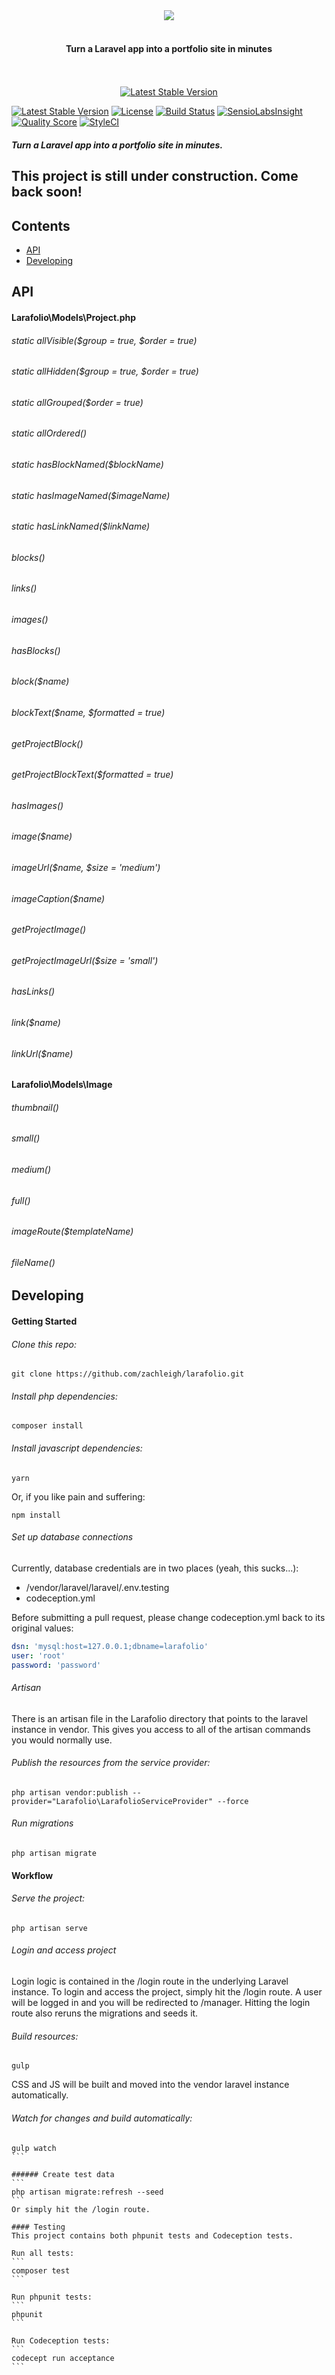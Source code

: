 <div align="center">
    <img src="https://raw.githubusercontent.com/zachleigh/larafolio/dev/dist/images/brand.png"/>
    <br><br>
    <h4>Turn a Laravel app into a portfolio site in minutes</h4>
    <br><br>
    <a href="packagist.org/packages/zachleigh/larafolio">
        <img alt="Latest Stable Version" src="https://img.shields.io/packagist/v/zachleigh/larafolio.svg">
    </a>
</div>

[![Latest Stable Version](https://img.shields.io/packagist/v/zachleigh/larafolio.svg)](//packagist.org/packages/zachleigh/larafolio)
[![License](https://img.shields.io/badge/license-MIT-brightgreen.svg)](//packagist.org/packages/zachleigh/larafolio) 
[![Build Status](https://img.shields.io/travis/zachleigh/larafolio/master.svg)](https://travis-ci.org/zachleigh/larafolio)
[![SensioLabsInsight](https://img.shields.io/sensiolabs/i/7ea2ca53-06d1-4175-b777-f81899cff706.svg)](https://insight.sensiolabs.com/projects/7ea2ca53-06d1-4175-b777-f81899cff706)
[![Quality Score](https://img.shields.io/scrutinizer/g/zachleigh/larafolio.svg)](https://scrutinizer-ci.com/g/zachleigh/larafolio/)
[![StyleCI](https://styleci.io/repos/74421920/shield?style=flat)](https://styleci.io/repos/74421920)      

##### Turn a Laravel app into a portfolio site in minutes.


## This project is still under construction. Come back soon!

## Contents
  - [API](#api)
  - [Developing](#devolping)

## API

#### Larafolio\Models\Project.php

###### static allVisible($group = true, $order = true) 

###### static allHidden($group = true, $order = true)

###### static allGrouped($order = true)

###### static allOrdered()

###### static hasBlockNamed($blockName)

###### static hasImageNamed($imageName)

###### static hasLinkNamed($linkName)

###### blocks()

###### links()

###### images()

###### hasBlocks()

###### block($name)

###### blockText($name, $formatted = true)

###### getProjectBlock()

###### getProjectBlockText($formatted = true)

###### hasImages()

###### image($name)

###### imageUrl($name, $size = 'medium')

###### imageCaption($name)

###### getProjectImage()

###### getProjectImageUrl($size = 'small')

###### hasLinks()

###### link($name)

###### linkUrl($name)


#### Larafolio\Models\Image

###### thumbnail()

###### small()

###### medium()

###### full()

###### imageRoute($templateName)

###### fileName()


## Developing

#### Getting Started

###### Clone this repo:
```
git clone https://github.com/zachleigh/larafolio.git
```

###### Install php dependencies:
```
composer install
```

###### Install javascript dependencies:
```
yarn
```
Or, if you like pain and suffering:
```
npm install
```

###### Set up database connections
Currently, database credentials are in two places (yeah, this sucks...):
  - /vendor/laravel/laravel/.env.testing
  - codeception.yml   

Before submitting a pull request, please change codeception.yml back to its original values:
```yml
dsn: 'mysql:host=127.0.0.1;dbname=larafolio'
user: 'root'
password: 'password'
```

###### Artisan
There is an artisan file in the Larafolio directory that points to the laravel instance in vendor. This gives you access to all of the artisan commands you would normally use.

###### Publish the resources from the service provider:
```
php artisan vendor:publish --provider="Larafolio\LarafolioServiceProvider" --force
```

###### Run migrations
```
php artisan migrate
```

#### Workflow

###### Serve the project:
```
php artisan serve
```

###### Login and access project
Login logic is contained in the /login route in the underlying Laravel instance. To login and access the project, simply hit the /login route. A user will be logged in and you will be redirected to /manager. Hitting the login route also reruns the migrations and seeds it.

###### Build resources:
```
gulp
```
CSS and JS will be built and moved into the vendor laravel instance automatically.    

###### Watch for changes and build automatically:
````
gulp watch
```

###### Create test data
```
php artisan migrate:refresh --seed
```
Or simply hit the /login route.

#### Testing
This project contains both phpunit tests and Codeception tests.    

Run all tests:
```
composer test
```

Run phpunit tests:
```
phpunit
```

Run Codeception tests:
```
codecept run acceptance
```

